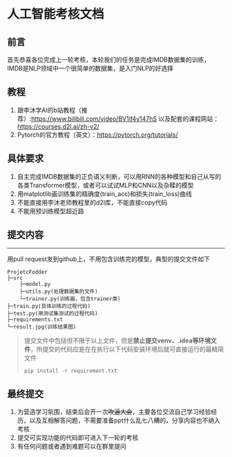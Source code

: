 # 人工智能考核文档
## 前言
首先恭喜各位完成上一轮考核，本轮我们的任务是完成IMDB数据集的训练，IMDB是NLP领域中一个很简单的数据集，是入门NLP的好选择

## 教程
1. 跟李沐学AI的b站教程（推荐）:https://www.bilibili.com/video/BV1if4y147hS 以及配套的课程网站：https://courses.d2l.ai/zh-v2/
2. Pytorch的官方教程（英文）：https://pytorch.org/tutorials/

## 具体要求
1. 自主完成IMDB数据集的正负语义判断，可以用RNN的各种模型和自己从写的各类Transformer模型，或者可以试试MLP和CNN以及杂糅的模型
2. 用matplotlib画训练集的精确度(train_acc)和损失(train_loss)曲线
3. 不能直接用李沐老师教程里的d2l库，不能直接copy代码
4. 不能用预训练模型超近路

## 提交内容
-------
用pull request发到github上，不用包含训练完的模型，典型的提交文件如下
```
ProjetcFodder
├─src
    ├─model.py
    ├─utils.py(处理数据集的文件)
    └─trainer.py(训练器，包含trainer类)
├─train.py(具体训练的过程代码)
├─test.py(用测试集测试的过程代码)
├─requirements.txt
└─result.jpg(训练结果图)
```

> 提交文件中包括但不限于以上文件，但是**禁止提交venv、.idea等环境文件**，所提交的代码应是在在执行以下代码安装环境后就可直接运行的最精简文件
> ```
> pip install -r requirement.txt
> ```

## 最终提交
1. 为营造学习氛围，结束后会开一次~~吹逼大会~~，主要各位交流自己学习经验经历，以及互相解答问题，不需要准备ppt什么乱七八糟的，分享内容也不纳入考核
2. 提交可实现功能的代码即可进入下一轮的考核
3. 有任何问题或者遇到难题可以在群里提问
